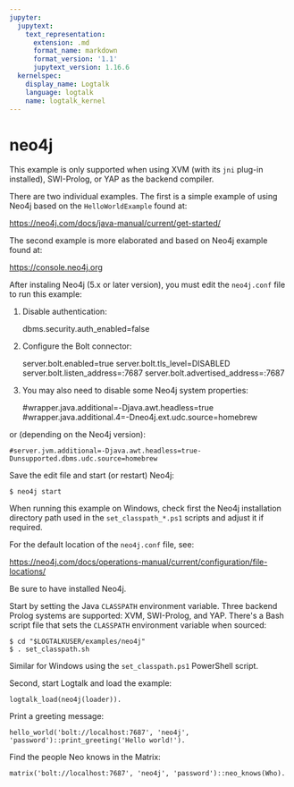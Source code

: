 ```yaml
---
jupyter:
  jupytext:
    text_representation:
      extension: .md
      format_name: markdown
      format_version: '1.1'
      jupytext_version: 1.16.6
  kernelspec:
    display_name: Logtalk
    language: logtalk
    name: logtalk_kernel
---
```


<!--
________________________________________________________________________

This file is part of Logtalk <https://logtalk.org/>  
SPDX-FileCopyrightText: 1998-2025 Paulo Moura <pmoura@logtalk.org>  
SPDX-License-Identifier: Apache-2.0

Licensed under the Apache License, Version 2.0 (the "License");
you may not use this file except in compliance with the License.
You may obtain a copy of the License at

    http://www.apache.org/licenses/LICENSE-2.0

Unless required by applicable law or agreed to in writing, software
distributed under the License is distributed on an "AS IS" BASIS,
WITHOUT WARRANTIES OR CONDITIONS OF ANY KIND, either express or implied.
See the License for the specific language governing permissions and
limitations under the License.
________________________________________________________________________
-->

# neo4j

This example is only supported when using XVM (with its `jni` plug-in
installed), SWI-Prolog, or YAP as the backend compiler.

There are two individual examples. The first is a simple example of using
Neo4j based on the `HelloWorldExample` found at:

https://neo4j.com/docs/java-manual/current/get-started/

The second example is more elaborated and based on Neo4j example found at:

https://console.neo4j.org

After instaling Neo4j (5.x or later version), you must edit the `neo4j.conf`
file to run this example:

1. Disable authentication:

	dbms.security.auth_enabled=false

2. Configure the Bolt connector:

	server.bolt.enabled=true
	server.bolt.tls_level=DISABLED
	server.bolt.listen_address=:7687
	server.bolt.advertised_address=:7687

3. You may also need to disable some Neo4j system properties:

	#wrapper.java.additional=-Djava.awt.headless=true
	#wrapper.java.additional.4=-Dneo4j.ext.udc.source=homebrew

or (depending on the Neo4j version):

	#server.jvm.additional=-Djava.awt.headless=true-Dunsupported.dbms.udc.source=homebrew

Save the edit file and start (or restart) Neo4j:

	$ neo4j start

When running this example on Windows, check first the Neo4j installation
directory path used in the `set_classpath_*.ps1` scripts and adjust it if
required.

For the default location of the `neo4j.conf` file, see:

https://neo4j.com/docs/operations-manual/current/configuration/file-locations/

Be sure to have installed Neo4j.

Start by setting the Java `CLASSPATH` environment variable. Three backend
Prolog systems are supported: XVM, SWI-Prolog, and YAP. There's a Bash
script file that sets the `CLASSPATH` environment variable when sourced:

	$ cd "$LOGTALKUSER/examples/neo4j"
	$ . set_classpath.sh

Similar for Windows using the `set_classpath.ps1` PowerShell script.

Second, start Logtalk and load the example:

```logtalk
logtalk_load(neo4j(loader)).
```

Print a greeting message:

```logtalk
hello_world('bolt://localhost:7687', 'neo4j', 'password')::print_greeting('Hello world!').
```

<!--
Hello world!, from node 0

true.
-->

Find the people Neo knows in the Matrix:

```logtalk
matrix('bolt://localhost:7687', 'neo4j', 'password')::neo_knows(Who).
```

<!--
Who = ['Agent Smith', 'Cypher', 'Morpheus', 'Trinity'].
-->
